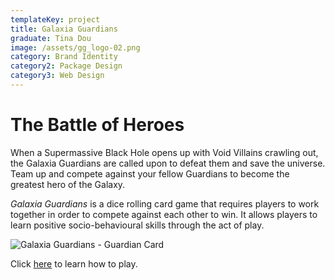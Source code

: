 ```yaml
---
templateKey: project
title: Galaxia Guardians
graduate: Tina Dou
image: /assets/gg_logo-02.png
category: Brand Identity
category2: Package Design
category3: Web Design
---
```

# The Battle of Heroes

When a Supermassive Black Hole opens up with Void Villains crawling out, the Galaxia Guardians are called upon to defeat them and save the universe. Team up and compete against your fellow Guardians to become the greatest hero of the Galaxy.

_Galaxia Guardians_ is a dice rolling card game that requires players to work together in order to compete against each other to win. It allows players to learn positive socio-behavioural skills through the act of play.

![Galaxia Guardians - Guardian Card](/assets/guardiancard.jpg)

Click [here](https://www.tinadou.com/g-g) to learn how to play.
